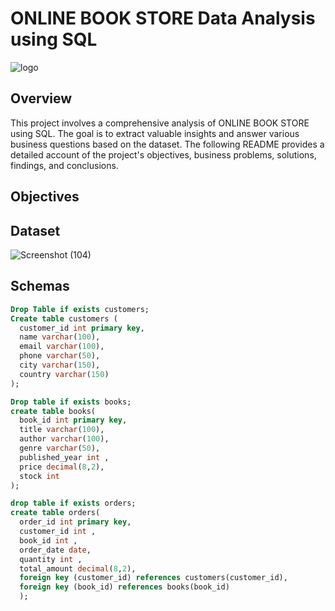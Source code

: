 #        ONLINE BOOK STORE Data Analysis using SQL
  ![logo](https://github.com/user-attachments/assets/b0a5d67b-9275-4b43-a364-8953fc571943)

## Overview
  This project involves a comprehensive analysis of ONLINE BOOK STORE using SQL. The goal is to extract valuable insights and answer various business questions based on the dataset. The following README provides a     detailed account of the project's objectives, business problems, solutions, findings, and conclusions.

## Objectives


## Dataset
![Screenshot (104)](https://github.com/user-attachments/assets/7e7342c0-2af8-412c-aa10-acefc657da42)

## Schemas
```sql
Drop Table if exists customers;
Create table customers (
  customer_id int primary key,
  name varchar(100),
  email varchar(100),
  phone varchar(50),
  city varchar(150),
  country varchar(150)
);
```
```sql
Drop table if exists books;
create table books(
  book_id int primary key,
  title varchar(100),
  author varchar(100),
  genre varchar(50),
  published_year int ,
  price decimal(8,2),
  stock int
);
```
```sql
drop table if exists orders;
create table orders(
  order_id int primary key,
  customer_id int ,
  book_id int ,
  order_date date,
  quantity int ,
  total_amount decimal(8,2),
  foreign key (customer_id) references customers(customer_id),
  foreign key (book_id) references books(book_id)
  );
  ```


